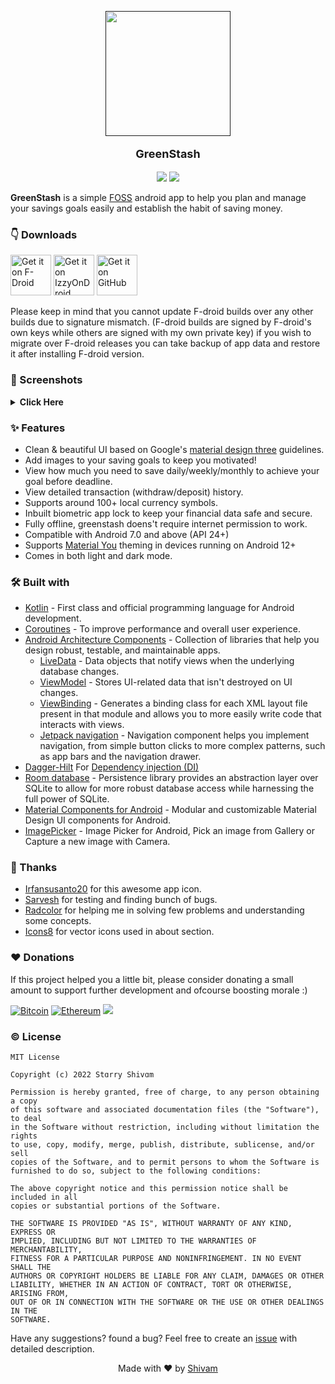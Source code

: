 <p align="center">
  <a href=""><img width="200" height="200" src="https://github.com/Pool-Of-Tears/GreenStash/blob/master/app/src/main/res/mipmap-xxxhdpi/ic_launcher_round.png"></a>
</p>
<p align="center" style="font-size:18px"><b>GreenStash</b></p>

<p align="center">
  <a href="https://www.android.com"><img src="https://forthebadge.com/images/badges/built-for-android.svg"></a> <a href="https://www.github.com/starry69"><img src="https://forthebadge.com/images/badges/built-with-love.svg"/></a>
</p>

**GreenStash** is a simple [FOSS](https://en.m.wikipedia.org/wiki/Free_and_open-source_software) android app to help you plan and manage your savings goals easily and establish the habit of saving money.

### 👇 Downloads
<a href="https://f-droid.org/en/packages/com.starry.greenstash"><img alt="Get it on F-Droid" height="65" src="https://f-droid.org/badge/get-it-on.png" /></a>
<a href='https://apt.izzysoft.de/fdroid/index/apk/com.starry.greenstash'><img alt='Get it on IzzyOnDroid' src='https://gitlab.com/IzzyOnDroid/repo/-/raw/master/assets/IzzyOnDroid.png' height='65'/></a>
[<img src="https://github.com/machiav3lli/oandbackupx/blob/034b226cea5c1b30eb4f6a6f313e4dadcbb0ece4/badge_github.png" alt="Get it on GitHub" height="65">](https://github.com/Pool-Of-Tears/GreenStash/releases/latest)

Please keep in mind that you cannot update F-droid builds over any other builds due to signature mismatch. (F-droid builds are signed by F-droid's own keys while others are signed with my own private key) if you wish to migrate over F-droid releases you can take backup of app data and restore it after installing F-droid version. 

### 📸 Screenshots
<details>
  <summary><b>Click Here</b></summary>

<p align="middle">
  <img src="https://telegra.ph/file/23bf1b50ffeee129fba74.jpg" width="200" />
  <img src="https://telegra.ph/file/116939944f37f70640192.jpg" width="200" /> 
  <img src="https://telegra.ph/file/9be767c2afea4e3cd3985.jpg" width="200" />
  <img src="https://telegra.ph/file/2dc80bec4734cec65b3e9.jpg" width="200"/>
</p>
</details>


### ✨ Features
- Clean & beautiful UI based on Google's [material design three](https://m3.material.io/) guidelines.
- Add images to your saving goals to keep you motivated!
- View how much you need to save daily/weekly/monthly to achieve your goal before deadline.
- View detailed transaction (withdraw/deposit) history.
- Supports around 100+ local currency symbols.
- Inbuilt biometric app lock to keep your financial data safe and secure.
- Fully offline, greenstash doens't require internet permission to work.
- Compatible with Android 7.0 and above (API 24+)
- Supports [Material You](https://www.androidpolice.com/everything-we-love-about-material-you/amp/) theming in devices running on Android 12+
- Comes in both light and dark mode.

### 🛠️ Built with
- [Kotlin](https://kotlinlang.org/) - First class and official programming language for Android development.
- [Coroutines](https://kotlinlang.org/docs/reference/coroutines-overview.html) - To improve performance and overall user experience.
- [Android Architecture Components](https://developer.android.com/topic/libraries/architecture) - Collection of libraries that help you design robust, testable, and maintainable apps.
  - [LiveData](https://developer.android.com/topic/libraries/architecture/livedata) - Data objects that notify views when the underlying database changes.
  - [ViewModel](https://developer.android.com/topic/libraries/architecture/viewmodel) - Stores UI-related data that isn't destroyed on UI changes.
  - [ViewBinding](https://developer.android.com/topic/libraries/view-binding) - Generates a binding class for each XML layout file present in that module and allows you to more easily write code that interacts with views.
  - [Jetpack navigation](https://developer.android.com/guide/navigation) - Navigation component helps you implement navigation, from simple button clicks to more complex patterns, such as app bars and the navigation drawer.
- [Dagger-Hilt](https://dagger.dev/hilt/) For [Dependency injection (DI)](https://developer.android.com/training/dependency-injection)
- [Room database](https://developer.android.com/jetpack/androidx/releases/room) - Persistence library provides an abstraction layer over SQLite to allow for more robust database access while harnessing the full power of SQLite.
- [Material Components for Android](https://github.com/material-components/material-components-android) - Modular and customizable Material Design UI components for Android.
- [ImagePicker](https://github.com/Dhaval2404/ImagePicker) - Image Picker for Android, Pick an image from Gallery or Capture a new image with Camera.

### 🤝 Thanks
- [Irfansusanto20](https://www.flaticon.com/authors/irfansusanto20) for this awesome app icon.
- [Sarvesh](https://t.me/NoisYboii) for testing and finding bunch of bugs.
- [Radcolor](https://github.com/radcolor) for helping me in solving few problems and understanding some concepts.
- [Icons8](https://icons8.com/) for vector icons used in about section.

### ♥️ Donations
If this project helped you a little bit, please consider donating a small amount to support further development and ofcourse boosting morale :)

[![Bitcoin](https://img.shields.io/badge/Bitcoin-000?style=for-the-badge&logo=bitcoin&logoColor=white)](https://www.blockchain.com/btc/address/bc1q82qh9hw5xupwlf0f3ddfud63sek53lavk6cf0k)
[![Ethereum](https://img.shields.io/badge/Ethereum-3C3C3D?style=for-the-badge&logo=Ethereum&logoColor=white)](https://www.blockchain.com/eth/address/0x9ef20ad6FBf1985e6eF6ea6337ad800Cb8126eD3)
![](https://img.shields.io/badge/starry%40airtel-UPI-red?style=for-the-badge)

### ©️ License
```
MIT License

Copyright (c) 2022 Stɑrry Shivɑm

Permission is hereby granted, free of charge, to any person obtaining a copy
of this software and associated documentation files (the "Software"), to deal
in the Software without restriction, including without limitation the rights
to use, copy, modify, merge, publish, distribute, sublicense, and/or sell
copies of the Software, and to permit persons to whom the Software is
furnished to do so, subject to the following conditions:

The above copyright notice and this permission notice shall be included in all
copies or substantial portions of the Software.

THE SOFTWARE IS PROVIDED "AS IS", WITHOUT WARRANTY OF ANY KIND, EXPRESS OR
IMPLIED, INCLUDING BUT NOT LIMITED TO THE WARRANTIES OF MERCHANTABILITY,
FITNESS FOR A PARTICULAR PURPOSE AND NONINFRINGEMENT. IN NO EVENT SHALL THE
AUTHORS OR COPYRIGHT HOLDERS BE LIABLE FOR ANY CLAIM, DAMAGES OR OTHER
LIABILITY, WHETHER IN AN ACTION OF CONTRACT, TORT OR OTHERWISE, ARISING FROM,
OUT OF OR IN CONNECTION WITH THE SOFTWARE OR THE USE OR OTHER DEALINGS IN THE
SOFTWARE.
```

Have any suggestions? found a bug? Feel free to create an [issue](https://github.com/Pool-Of-Tears/GreenStash/issues/new) with detailed description.
<p align="center">Made with ❤ by <a href="https://github.com/starry69">Shivam</a></p>
